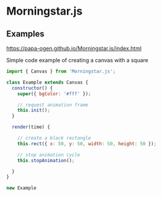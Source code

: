 # Morningstar.js

## Examples
https://papa-ogen.github.io/Morningstar.js/index.html

Simple code example of creating a canvas with a square
```javascript
import { Canvas } from 'Morningstar.js';

class Example extends Canvas {
  constructor() {
    super({ bgColor: '#fff' });

    // request animation frame
    this.init();
  }

  render(time) {

    // create a black rectangle
    this.rect({ x: 50, y: 50, width: 50, height: 50 });

    // stop animation cycle
    this.stopAnimation();

  }
}

new Example
```
 
